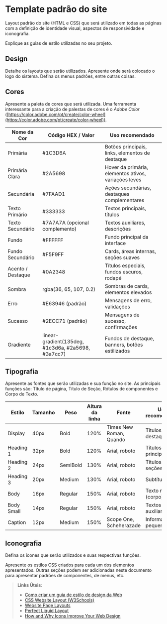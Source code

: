# Template padrão do site

Layout padrão do site (HTML e CSS) que será utilizado em todas as páginas com a definição de identidade visual, aspectos de responsividade e iconografia.

Explique as guias de estilo utilizadas no seu projeto.

## Design

Detalhe os layouts que serão utilizados. Apresente onde será colocado o logo do sistema. Defina os menus padrões, entre outras coisas.


## Cores

Apresente a paleta de cores que será utilizada. Uma ferramenta interessante para a criação de palestas de cores é o *Adobe Color* ([https://color.adobe.com/pt/create/color-wheel](https://color.adobe.com/pt/create/color-wheel)).

|  Nome da Cor	|  Código HEX / Valor	 |  Uso recomendado  |
|---------------|----------------------|-------------------|
|  Primária	|  #1C3D6A	|  Botões principais, links, elementos de destaque  |
|  Primária Clara	|  #2A5698	|  Hover da primária, elementos ativos, variações leves  |
|  Secundária	|  #7FAAD1	|  Ações secundárias, destaques complementares  |
|  Texto Primário	|  #333333	|  Textos principais, títulos  |
|  Texto Secundário	|  #7A7A7A (opcional complemento)	|  Textos auxiliares, descrições
|  Fundo	|  #FFFFFF	|  Fundo principal da interface |
|  Fundo Secundário	|  #F5F9FF	|  Cards, áreas internas, seções suaves  |
|  Acento / Destaque	|  #0A2348	|  Títulos especiais, fundos escuros, rodapé  |
|  Sombra	| rgba(36, 65, 107, 0.2)	|  Sombras de cards, elementos elevados  |
|  Erro	|  #E63946 (padrão)	|  Mensagens de erro, validações  |
|  Sucesso	|  #2ECC71 (padrão)	|  Mensagens de sucesso, confirmações  |
|  Gradiente	|  linear-gradient(135deg, #1c3d6a, #2a5698, #3a7cc7)	|  Fundos de destaque, banners, botões estilizados  |



## Tipografia

Apresente as fontes que serão utilizadas e sua função no site. As principais funções são: Título de página, Título de Seção, Rótulos de componentes e Corpo de Texto.

| Estilo	   | Tamanho    | Peso       | Altura da linha	| Fonte	  |   Uso recomendado |
|------------|------------|------------|------------ | ------------ | ---------------   |
| Display  | 40px  |  Bold    |  120%  | Times New Roman, Quando  | Títulos de destaque  |
| Heading 1  | 32px  |  Bold  |	 120% |  Arial, roboto	 |  Títulos principais  |
| Heading 2	| 24px	|  SemiBold	 |  130%	|  Arial, roboto	|  Títulos de seções  |
| Heading 3  | 20px  |  Medium	  |  130%  |  Arial, roboto	 |  Subtítulos  |                   
| Body  |  16px  |  Regular  |  150%  |  Arial, roboto  |  Texto normal (corpo)  |
| Body Small  |	14px 	|  Regular	|  150%  | Arial, roboto	 |  Textos auxiliares  |
| Caption	 | 12px	 |  Medium	 |  150%	 | Scope One, Scheherazade 	|  Informações pequenas  |

## Iconografia

Defina os ícones que serão utilizados e suas respectivas funções.

Apresente os estilos CSS criados para cada um dos elementos apresentados.
Outras seções podem ser adicionadas neste documento para apresentar padrões de componentes, de menus, etc.


> **Links Úteis**:
>
> -  [Como criar um guia de estilo de design da Web](https://edrodrigues.com.br/blog/como-criar-um-guia-de-estilo-de-design-da-web/#)
> - [CSS Website Layout (W3Schools)](https://www.w3schools.com/css/css_website_layout.asp)
> - [Website Page Layouts](http://www.cellbiol.com/bioinformatics_web_development/chapter-3-your-first-web-page-learning-html-and-css/website-page-layouts/)
> - [Perfect Liquid Layout](https://matthewjamestaylor.com/perfect-liquid-layouts)
> - [How and Why Icons Improve Your Web Design](https://usabilla.com/blog/how-and-why-icons-improve-you-web-design/)
